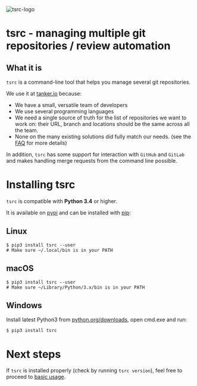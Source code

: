 <div id="logo-container">
 <img id="logo" alt="tsrc-logo" src="img/tsrc-logo.svg" />
</div>

# tsrc - managing multiple git repositories / review automation


## What it is

`tsrc` is a command-line tool that helps you manage several git repositories.

We use it at [tanker.io](https://tanker.io) because:

* We have a small, versatile team of developers
* We use several programming languages
* We need a single source of truth for the list of repositories we want to work
  on: their URL, branch and locations should be the same across all the team.
* None on the many existing solutions did fully match our needs.
  (see the [FAQ](faq.md) for more details)

In addition, `tsrc` has some support for interaction with `GitHub` and `GitLab` and makes
handling merge requests from the command line possible.

# Installing tsrc

`tsrc` is compatible with **Python 3.4** or higher.

It is available on [pypi](https://pypi.org/project/tsrc/) and can be
installed with [pip](https://pip.pypa.io/en/stable/):

## Linux

```console
$ pip3 install tsrc --user
# Make sure ~/.local/bin is in your PATH
```

## macOS

```console
$ pip3 install tsrc --user
# Make sure ~/Library/Python/3.x/bin is in your PATH
```

## Windows

Install latest Python3 from [python.org/downloads](https://www.python.org/downloads/windows/),
open cmd.exe and run:

```console
$ pip3 install tsrc
```

# Next steps

If `tsrc` is installed properly (check by running `tsrc version`), feel free to
proceed to [basic usage](guide/basics.md).

